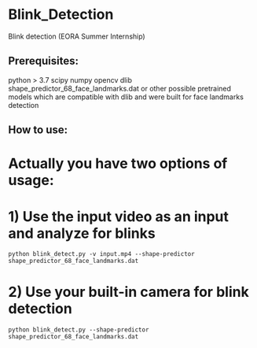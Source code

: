 # Blink_Detection
Blink detection (EORA Summer Internship)

## Prerequisites:
python > 3.7 
scipy 
numpy
opencv
dlib
shape_predictor_68_face_landmarks.dat or other possible pretrained models which are compatible with dlib and were built for face landmarks detection 
## How to use:
# Actually you have two options of usage:
# 1) Use the input video as an input and analyze for blinks
```python blink_detect.py -v input.mp4 --shape-predictor shape_predictor_68_face_landmarks.dat```
# 2) Use your built-in camera for blink detection
```python blink_detect.py --shape-predictor shape_predictor_68_face_landmarks.dat```
